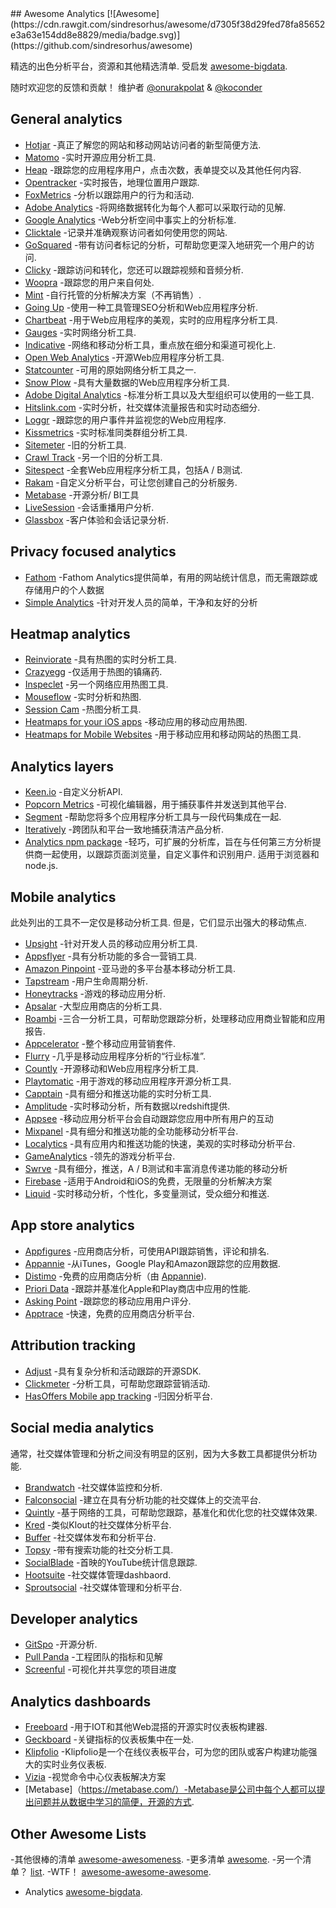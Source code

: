 <div class="github-widget" data-repo="onurakpolat/awesome-analytics"></div>
<script async src="https://pagead2.googlesyndication.com/pagead/js/adsbygoogle.js"></script><ins class="adsbygoogle" style="display:block" data-ad-client="ca-pub-6890694312814945" data-ad-slot="5473692530" data-ad-format="auto"  data-full-width-responsive="true"></ins><script>(adsbygoogle = window.adsbygoogle || []).push({});</script>
## Awesome Analytics [![Awesome](https://cdn.rawgit.com/sindresorhus/awesome/d7305f38d29fed78fa85652e3a63e154dd8e8829/media/badge.svg)](https://github.com/sindresorhus/awesome)

 精选的出色分析平台，资源和其他精选清单.  受启发 [awesome-bigdata](https://github.com/onurakpolat/awesome-bigdata). 

 随时欢迎您的反馈和贡献！  维护者 [@onurakpolat](https://github.com/onurakpolat) & [@koconder](https://github.com/koconder)

    

## General analytics

* [Hotjar](https://www.hotjar.com/) -真正了解您的网站和移动网站访问者的新型简便方法.
* [Matomo](https://matomo.org/) -实时开源应用分析工具.
* [Heap](https://heapanalytics.com/) -跟踪您的应用程序用户，点击次数，表单提交以及其他任何内容.
* [Opentracker](http://www.opentracker.net/) -实时报告，地理位置用户跟踪.
* [FoxMetrics](http://foxmetrics.com/) -分析以跟踪用户的行为和活动.
* [Adobe Analytics](https://www.adobe.com/analytics/web-analytics.html) -将网络数据转化为每个人都可以采取行动的见解.
* [Google Analytics](https://www.google.com/analytics/) -Web分析空间中事实上的分析标准.
* [Clicktale](https://www.clicktale.com) -记录并准确观察访问者如何使用您的网站.
* [GoSquared](https://www.gosquared.com/) -带有访问者标记的分析，可帮助您更深入地研究一个用户的访问.
* [Clicky](http://clicky.com/) -跟踪访问和转化，您还可以跟踪视频和音频分析.
* [Woopra](https://www.woopra.com/) -跟踪您的用户来自何处.
* [Mint](https://haveamint.com/) -自行托管的分析解决方案（不再销售）. 
* [Going Up](https://www.goingup.com/) -使用一种工具管理SEO分析和Web应用程序分析.
* [Chartbeat](https://chartbeat.com/) -用于Web应用程序的美观，实时的应用程序分析工具.
* [Gauges](http://get.gaug.es/) -实时网络分析工具.
* [Indicative](https://www.indicative.com/) -网络和移动分析工具，重点放在细分和渠道可视化上.
* [Open Web Analytics](http://www.openwebanalytics.com/) -开源Web应用程序分析工具.
* [Statcounter](https://statcounter.com/) -可用的原始网络分析工具之一.
* [Snow Plow](https://snowplowanalytics.com/) -具有大量数据的Web应用程序分析工具.
* [Adobe Digital Analytics](http://www.adobe.com/data-analytics-cloud/analytics/capabilities.html) -标准分析工具以及大型组织可以使用的一些工具.
* [Hitslink.com](https://www.hitslink.com/) -实时分析，社交媒体流量报告和实时动态细分.
* [Loggr](http://loggr.net/) -跟踪您的用户事件并监视您的Web应用程序.
* [Kissmetrics](https://www.kissmetrics.com/) -实时标准同类群组分析工具.
* [Sitemeter](http://sitemeter.com/) -旧的分析工具.
* [Crawl Track](http://www.crawltrack.net/) -另一个旧的分析工具.
* [Sitespect](https://www.sitespect.com/) -全套Web应用程序分析工具，包括A / B测试.
* [Rakam](https://rakam.io/) -自定义分析平台，可让您创建自己的分析服务.
* [Metabase](https://www.metabase.com) -开源分析/ BI工具 
* [LiveSession](https://livesession.io) -会话重播用户分析.
* [Glassbox](https://glassboxdigital.com/) -客户体验和会话记录分析.

## Privacy focused analytics

* [Fathom](https://usefathom.com/) -Fathom Analytics提供简单，有用的网站统计信息，而无需跟踪或存储用户的个人数据
* [Simple Analytics](https://simpleanalytics.io/) -针对开发人员的简单，干净和友好的分析

## Heatmap analytics

* [Reinviorate](https://www.reinvigorate.net/) -具有热图的实时分析工具.
* [Crazyegg](http://www.crazyegg.com/) -仅适用于热图的镇痛药.
* [Inspeclet](https://www.inspectlet.com/) -另一个网络应用热图工具.
* [Mouseflow](http://mouseflow.com/) -实时分析和热图.
* [Session Cam](http://www.sessioncam.com/) -热图分析工具.
* [Heatmaps for your iOS apps](https://heatma.ps/) -移动应用的移动应用热图.
* [Heatmaps for Mobile Websites](http://heatdata.com/) -用于移动应用和移动网站的热图工具.

## Analytics layers

* [Keen.io](http://keen.io/) -自定义分析API.
* [Popcorn Metrics](http://www.popcornmetrics.com/) -可视化编辑器，用于捕获事件并发送到其他平台.
* [Segment](https://segment.com/) -帮助您将多个应用程序分析工具与一段代码集成在一起.
* [Iteratively](https://iterative.ly/) -跨团队和平台一致地捕获清洁产品分析.
* [Analytics npm package](https://getanalytics.io/)  -轻巧，可扩展的分析库，旨在与任何第三方分析提供商一起使用，以跟踪页面浏览量，自定义事件和识别用户.  适用于浏览器和node.js.

## Mobile analytics

 此处列出的工具不一定仅是移动分析工具.  但是，它们显示出强大的移动焦点.

* [Upsight](http://www.upsight.com/) -针对开发人员的移动应用分析工具.
* [Appsflyer](http://www.appsflyer.com/) -具有分析功能的多合一营销工具.
* [Amazon Pinpoint](https://aws.amazon.com/pinpoint/) -亚马逊的多平台基本移动分析工具.
* [Tapstream](https://tapstream.com/) -用户生命周期分析.
* [Honeytracks](https://honeytracks.com/) -游戏的移动应用分析.
* [Apsalar](https://apsalar.com/) -大型应用商店的分析工具.
* [Roambi](http://www.roambi.com/) -三合一分析工具，可帮助您跟踪分析，处理移动应用商业智能和应用报告.
* [Appcelerator](http://www.appcelerator.com/platform/appcelerator-analytics/) -整个移动应用营销套件.
* [Flurry](http://www.flurry.com/) -几乎是移动应用程序分析的“行业标准”.
* [Countly](http://count.ly/) -开源移动和Web应用程序分析工具.
* [Playtomatic](http://playtomic.org/) -用于游戏的移动应用程序开源分析工具.
* [Capptain](http://www.capptain.com/) -具有细分和推送功能的实时分析工具.
* [Amplitude](https://amplitude.com/) -实时移动分析，所有数据以redshift提供.
* [Appsee](http://www.appsee.com/) -移动应用分析平台会自动跟踪您应用中所有用户的互动
* [Mixpanel](https://mixpanel.com/) -具有细分和推送功能的全功能移动分析平台.
* [Localytics](http://www.localytics.com/) -具有应用内和推送功能的快速，美观的实时移动分析平台.
* [GameAnalytics](http://www.gameanalytics.com/) -领先的游戏分析平台.
* [Swrve](https://swrve.com) -具有细分，推送，A / B测试和丰富消息传递功能的移动分析
* [Firebase](https://firebase.google.com/features/) -适用于Android和iOS的免费，无限量的分析解决方案
* [Liquid](https:/onliquid.com/) -实时移动分析，个性化，多变量测试，受众细分和推送.

## App store analytics

* [Appfigures](http://appfigures.com/) -应用商店分析，可使用API​​跟踪销售，评论和排名.
* [Appannie](http://www.appannie.com/) -从iTunes，Google Play和Amazon跟踪您的应用数据.
* [Distimo](http://www.distimo.com/) -免费的应用商店分析（由 [Appannie](http://www.appannie.com/)).
* [Priori Data](https://prioridata.com/) -跟踪并基准化Apple和Play商店中应用的性能.
* [Asking Point](http://www.askingpoint.com/mobile-app-rating-widget) -跟踪您的移动应用用户评分.
* [Apptrace](http://www.apptrace.com/) -快速，免费的应用商店分析平台.

## Attribution tracking

* [Adjust](http://adjust.com/) -具有复杂分析和活动跟踪的开源SDK.
* [Clickmeter](https://clickmeter.com) -分析工具，可帮助您跟踪营销活动.
* [HasOffers Mobile app tracking](http://www.mobileapptracking.com/) -归因分析平台.

## Social media analytics

通常，社交媒体管理和分析之间没有明显的区别，因为大多数工具都提供分析功能.

* [Brandwatch](http://www.brandwatch.com/) -社交媒体监控和分析.
* [Falconsocial](http://www.falconsocial.com/) -建立在具有分析功能的社交媒体上的交流平台.
* [Quintly](https://www.quintly.com/) -基于网络的工具，可帮助您跟踪，基准化和优化您的社交媒体效果.
* [Kred](http://kred.com/) -类似Klout的社交媒体分析平台.
* [Buffer](https://bufferapp.com/) -社交媒体发布和分析平台.
* [Topsy](http://topsy.com/) -带有搜索功能的社交分析工具.
* [SocialBlade](http://socialblade.com/) -首映的YouTube统计信息跟踪.
* [Hootsuite](https://hootsuite.com/) -社交媒体管理dashbaord.
* [Sproutsocial](http://sproutsocial.com/) -社交媒体管理和分析平台.

## Developer analytics

* [GitSpo](https://gitspo.com/) -开源分析.
* [Pull Panda](https://pullpanda.com/analytics) -工程团队的指标和见解
* [Screenful](https://screenful.com/) -可视化并共享您的项目进度

## Analytics dashboards

* [Freeboard](https://github.com/Freeboard/freeboard) -用于IOT和其他Web混搭的开源实时仪表板构建器.
* [Geckboard](https://www.geckoboard.com/) -关键指标的仪表板集中在一处.
* [Klipfolio](https://www.klipfolio.com/) -Klipfolio是一个在线仪表板平台，可为您的团队或客户构建功能强大的实时业务仪表板.
* [Vizia](https://www.brandwatch.com/products/vizia/) -视觉命令中心仪表板解决方案
* [Metabase]（https://metabase.com/）-Metabase是公司中每个人都可以提出问题并从数据中学习的简便，开源的方式.

## Other Awesome Lists
-其他很棒的清单 [awesome-awesomeness](https://github.com/bayandin/awesome-awesomeness).
-更多清单 [awesome](https://github.com/sindresorhus/awesome).
-另一个清单？ [list](https://github.com/jnv/lists).
-WTF！ [awesome-awesome-awesome](https://github.com/t3chnoboy/awesome-awesome-awesome).
- Analytics [awesome-bigdata](https://github.com/onurakpolat/awesome-bigdata).
